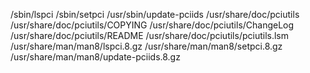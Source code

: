 /sbin/lspci
/sbin/setpci
/usr/sbin/update-pciids
/usr/share/doc/pciutils
/usr/share/doc/pciutils/COPYING
/usr/share/doc/pciutils/ChangeLog
/usr/share/doc/pciutils/README
/usr/share/doc/pciutils/pciutils.lsm
/usr/share/man/man8/lspci.8.gz
/usr/share/man/man8/setpci.8.gz
/usr/share/man/man8/update-pciids.8.gz
